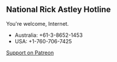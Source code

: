 ## National Rick Astley Hotline

You're welcome, Internet.

- Australia: +61-3-8652-1453
- USA: +1-760-706-7425

[Support on Patreon](patreon.com/_pjf)
